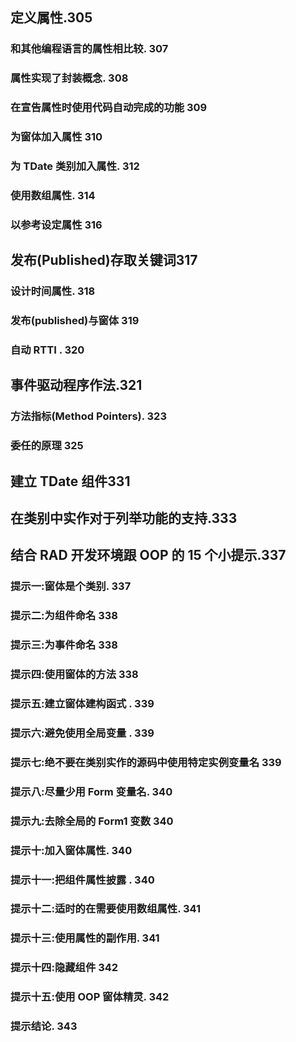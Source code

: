 ## 定义属性.305

### 和其他编程语言的属性相比较. 307

### 属性实现了封装概念. 308

### 在宣告属性时使用代码自动完成的功能 309

### 为窗体加入属性 310

### 为 TDate 类别加入属性. 312

### 使用数组属性. 314

### 以参考设定属性 316

## 发布(Published)存取关键词317

### 设计时间属性. 318

### 发布(published)与窗体 319

### 自动 RTTI . 320

## 事件驱动程序作法.321

### 方法指标(Method	Pointers). 323

### 委任的原理 325

## 建立 TDate 组件331

## 在类别中实作对于列举功能的支持.333

## 结合 RAD 开发环境跟 OOP 的 15 个小提示.337

### 提示一:窗体是个类别. 337

### 提示二:为组件命名 338

### 提示三:为事件命名 338

### 提示四:使用窗体的方法  338

### 提示五:建立窗体建构函式 . 339

### 提示六:避免使用全局变量 . 339

### 提示七:绝不要在类别实作的源码中使用特定实例变量名 339

### 提示八:尽量少用 Form 变量名. 340

### 提示九:去除全局的 Form1 变数 340

### 提示十:加入窗体属性. 340

### 提示十一:把组件属性披露 . 340

### 提示十二:适时的在需要使用数组属性. 341

### 提示十三:使用属性的副作用. 341

### 提示十四:隐藏组件 342

### 提示十五:使用 OOP 窗体精灵. 342

### 提示结论. 343